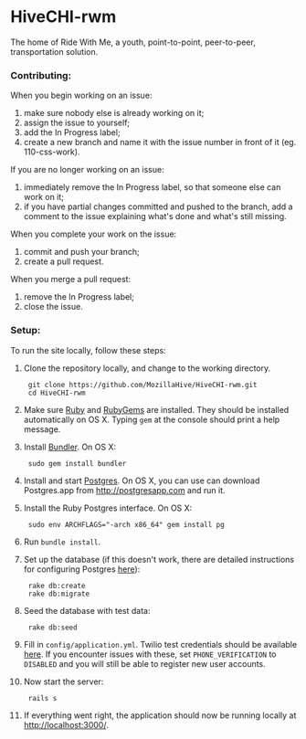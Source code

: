 # HiveCHI-rwm
The home of Ride With Me, a youth, point-to-point, peer-to-peer, transportation solution.


### Contributing:

When you begin working on an issue:

1. make sure nobody else is already working on it;
2. assign the issue to yourself;
2. add the In Progress label;
3. create a new branch and name it with the issue number in front of it (eg. 110-css-work).

If you are no longer working on an issue:

1. immediately remove the In Progress label, so that someone else can work on it;
2. if you have partial changes committed and pushed to the branch, add a comment to the issue explaining what's done and what's still missing.

When you complete your work on the issue:

1. commit and push your branch;
2. create a pull request.

When you merge a pull request:

1. remove the In Progress label;
2. close the issue.


### Setup:

To run the site locally, follow these steps:

1. Clone the repository locally, and change to the working directory.

        git clone https://github.com/MozillaHive/HiveCHI-rwm.git
        cd HiveCHI-rwm

2. Make sure [Ruby](https://www.ruby-lang.org/) and [RubyGems](https://rubygems.org/) are installed. They should be installed automatically on OS X. Typing `gem` at the console should print a help message.

3. Install [Bundler](http://bundler.io). On OS X:

        sudo gem install bundler

3. Install and start [Postgres](http://www.postgresql.org). On OS X, you can use can download Postgres.app from http://postgresapp.com and run it.

4. Install the Ruby Postgres interface. On OS X:

        sudo env ARCHFLAGS="-arch x86_64" gem install pg

5. Run `bundle install`.

6. Set up the database (if this doesn't work, there are detailed instructions for configuring Postgres [here](https://ridewithmeapp.slack.com/files/kyaroch/F089ZSBJ7/Configuring_Postgres_on_your_local_machine)):

        rake db:create
        rake db:migrate

7. Seed the database with test data:

        rake db:seed

8. Fill in `config/application.yml`. Twilio test credentials should be available [here](https://ridewithmeapp.slack.com/files/omnignorant/F08V5JH2P/Twilio_Test_Credentials). If you encounter issues with these, set `PHONE_VERIFICATION` to `DISABLED` and you will still be able to register new user accounts.

9. Now start the server:

        rails s

10. If everything went right, the application should now be running locally at [http://localhost:3000/](http://localhost:3000/).
